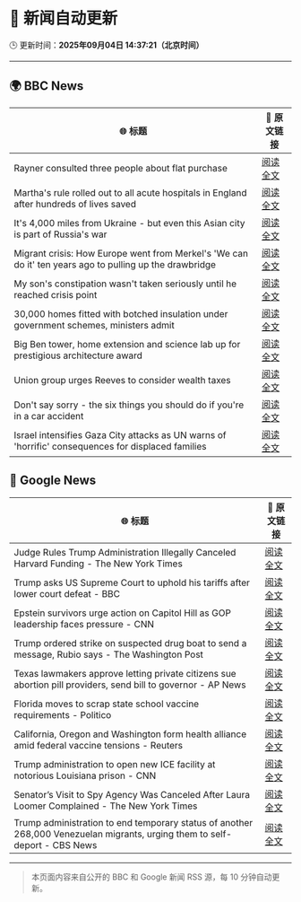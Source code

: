 # 🧠 新闻自动更新

🕒 更新时间：**2025年09月04日 14:37:21（北京时间）**

---

## 🌍 BBC News

| 🌐 标题 | 🔗 原文链接 |
|--------|-------------|
| Rayner consulted three people about flat purchase | [阅读全文](https://www.bbc.com/news/articles/cqxzj2qq1lno?at_medium=RSS&at_campaign=rss) |
| Martha's rule rolled out to all acute hospitals in England after hundreds of lives saved | [阅读全文](https://www.bbc.com/news/articles/c8e1zw28766o?at_medium=RSS&at_campaign=rss) |
| It's 4,000 miles from Ukraine - but even this Asian city is part of Russia's war | [阅读全文](https://www.bbc.com/news/articles/cvg0e54z7x8o?at_medium=RSS&at_campaign=rss) |
| Migrant crisis: How Europe went from Merkel's 'We can do it' ten years ago to pulling up the drawbridge | [阅读全文](https://www.bbc.com/news/articles/cn5e5q7w41eo?at_medium=RSS&at_campaign=rss) |
| My son's constipation wasn't taken seriously until he reached crisis point | [阅读全文](https://www.bbc.com/news/articles/cgr9zg17n5yo?at_medium=RSS&at_campaign=rss) |
| 30,000 homes fitted with botched insulation under government schemes, ministers admit | [阅读全文](https://www.bbc.com/news/articles/c8606gp4711o?at_medium=RSS&at_campaign=rss) |
| Big Ben tower, home extension and science lab up for prestigious architecture award | [阅读全文](https://www.bbc.com/news/articles/cx27nmj77xzo?at_medium=RSS&at_campaign=rss) |
| Union group urges Reeves to consider wealth taxes | [阅读全文](https://www.bbc.com/news/articles/cx27nxex9dlo?at_medium=RSS&at_campaign=rss) |
| Don't say sorry - the six things you should do if you're in a car accident | [阅读全文](https://www.bbc.com/news/articles/c5ypypy2jk2o?at_medium=RSS&at_campaign=rss) |
| Israel intensifies Gaza City attacks as UN warns of 'horrific' consequences for displaced families | [阅读全文](https://www.bbc.com/news/articles/c740lm33wyeo?at_medium=RSS&at_campaign=rss) |

## 📰 Google News

| 🌐 标题 | 🔗 原文链接 |
|--------|-------------|
| Judge Rules Trump Administration Illegally Canceled Harvard Funding - The New York Times | [阅读全文](https://news.google.com/rss/articles/CBMie0FVX3lxTE1TV09FM0pxb3N5RnZ2MjhBVkhjMWV2M1otNHNDcjViWTEwVk5PXzJFa080NW1CbHJ2U3BybUJSdXEyLTFfRlNzYzNzZC1FX2tSVUduaWRhbWNxZzk1T2hDcUpNdldMTjM1QmhEVmtwUVlVSVIzNDVrU2Vldw?oc=5) |
| Trump asks US Supreme Court to uphold his tariffs after lower court defeat - BBC | [阅读全文](https://news.google.com/rss/articles/CBMiWkFVX3lxTE5jNmFqNFhtX1RabUJ4WUx0Nm5jQ0h2UF9YQ3BKTjVWT0hCQkxiSHBlLURNd1dhRzNqdXRYamJCUm14RnZ1M3hYejcyRncxS1plVEl5ajAyNm9RQdIBX0FVX3lxTE5qRzllenNaV3Z0YlJDNEJiT2x2clNuVTdRWTlXX1JMdC1YODIzWEVxWWw4UkszT21PUzhKUE1WTEF0QkRycXNiTWgzc0s1UWlUMXpWa3dvWW0tbUdSMllZ?oc=5) |
| Epstein survivors urge action on Capitol Hill as GOP leadership faces pressure - CNN | [阅读全文](https://news.google.com/rss/articles/CBMiigFBVV95cUxQRzNlQTc1bmlBa3drQlc1aEpWYmthMGhyQWFzQU8yZHBTNldQbVVYRFN4T21OTW5acjhpWVVpa1dkVFc2LXZ1WGR2Q2puUVgyaXZ6b0R4S3BHbDNaUzVmWXZQV0kydFRSeW5zbHhWQ25uTEZPT29XSDg3QTdBX05Ud3NUdjNXendtMWc?oc=5) |
| Trump ordered strike on suspected drug boat to send a message, Rubio says - The Washington Post | [阅读全文](https://news.google.com/rss/articles/CBMikAFBVV95cUxOUF9PQXJVWTF2RWFYR2JhTUlkeUpHdDdfcHo4cHppaUtERjRfZE04SGowdTdfNVdPRVp5ZDBtMEVJLXd1YlZpSlJJUkJWSkk0RW5qTnJ2WndkOEM3ZkJGNTZiSWViYTRCcnVlZk9leUNmQWw2SndKM0JsOWtnY2k3V1gtc25JbnpUT0tvQTkyT2k?oc=5) |
| Texas lawmakers approve letting private citizens sue abortion pill providers, send bill to governor - AP News | [阅读全文](https://news.google.com/rss/articles/CBMirAFBVV95cUxOTlVvTGhCWEhmaGhaeVcxd3c3bTVLY3JqeS1KRjdoa2dGaXI0eFNESWxKSHZzZllIM3VTZURjNG51S09PNzZWSjNMZnJDQy1SSUFTUHJnWC1fZXROcVZjbnRKU0V3QzVGSUJSTjZEZEh0a1RiemxZOG9jeHhFUkxVaTUxS0JScTF2RjA4SFdaNVdnY1lGSXRqSVhXRU9ZZWdISE5CZEVyWlUxUWhN?oc=5) |
| Florida moves to scrap state school vaccine requirements - Politico | [阅读全文](https://news.google.com/rss/articles/CBMilgFBVV95cUxNOHBvbmtDaVEzVUpkdU8zRkdwMF9CbHp6TWVsR243LXVHbXdIWU5aNExzQkR5YklpQzJsTndDTUFqU2plRjl3OC11SlZBbEh3ZHc4dG9nd2R4eFlJZGhSTUpoUUVnTVVGVjJMckQ5bm90eXFRUTZQRlZfSnZMWXB6bTdILVVWOHlGd2NuYWhyV0c5dTBUSUE?oc=5) |
| California, Oregon and Washington form health alliance amid federal vaccine tensions - Reuters | [阅读全文](https://news.google.com/rss/articles/CBMi5gFBVV95cUxPV1ZLMUo2NEYyY25FWVcxTXZoa21DQVotaUF1TWt3Yy05SVlhMFFObE4wMGdzZnpha2FmdXc1MmhaUWs3QlctaFR2b1B3TFpGdy1NUDVJQmo5NE9ISWo1elBxdlNZTk16d0pmSlF0U2FpRFA0S1RNS2YtdF94SXo0a1RBbEJnaGgtbi1wUXhkRV9wYkhQSUxBbGdaSEh2ZDZaM2UyWlJheHdEcmJHOW5LZEE1SUllcUd6NVhQS2dQaXlkV0cwckI3cGtCSVF3LXd1MWgxbTNVR1RfR3VJdzhjdkZjOFltQQ?oc=5) |
| Trump administration to open new ICE facility at notorious Louisiana prison - CNN | [阅读全文](https://news.google.com/rss/articles/CBMihwFBVV95cUxPSWFodFJOX1pxN2diODI1VmstaENXUWJpZEVYbXltWHpJbUlDTFp3N0swcFlPelk2ckZJNHljZHhZaTdZRDJtejhUU1VYN18xWHI0RS0zaVVSclMzeEZiR2M2RjBTVlBIZXBRdkpEVzZIU1U1d3Z6bzBGSEtDc3g3dkdjT2pfNWc?oc=5) |
| Senator’s Visit to Spy Agency Was Canceled After Laura Loomer Complained - The New York Times | [阅读全文](https://news.google.com/rss/articles/CBMihgFBVV95cUxPSi1nV0R1NDF3ZkdkWTkySlRlYW4wVFhXY0xLQ3piUVNOaEg2QmpNaFJJbXBQYUc1MDFIZ0NLNjhrd1Z0X2pmbGpwMXlwUmpiNTFfSFJWb3N4UWRJZnJrQ2tmV0FtdWN0d0JIVnRtRWZtSUU5Yy1VX1JrNXZpbzNwRXhJemlIdw?oc=5) |
| Trump administration to end temporary status of another 268,000 Venezuelan migrants, urging them to self-deport - CBS News | [阅读全文](https://news.google.com/rss/articles/CBMikwFBVV95cUxOZzRWUnFXUXpNX0l6Wk9BYmdoVEVxU1hBTGh4dnNSXzQ4M2p5NU44ck9YR2FSRFVqb1BseHRleVl6VktrQ1ZtU00xMmZDclBMWjJzVzhvWnFIV3BwN0pyR0pJNk1QNU9taVFsRG5vN3JMX1hWNVFwZFAzTU1oTDBreVdycTZTYlowUHFYQ2JyRHBPNnPSAZgBQVVfeXFMTjcwY2xoaVZ1VzVzaldWS29wOVQzNmhzeXdwUzRNLUVrT19aNDFXY0Qyc0Zlck9wV0Rvdm9lT3ZFYVc0aVFYY1lSQXc2c0I2cnZsaWdLYUN4TWtNS09qOFZaRUFaUU1wTWhkZU5EamZucV90SHFwMXRXRFE2ODBZb2RsNHlzMzJfVzRvZ1l0OEgzOVRrdHREeng?oc=5) |

---
> 本页面内容来自公开的 BBC 和 Google 新闻 RSS 源，每 10 分钟自动更新。